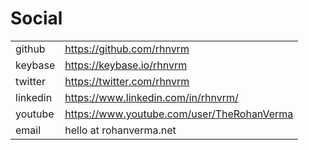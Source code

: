 # Social



|          |                                            |
|----------|--------------------------------------------|
| github   | https://github.com/rhnvrm                  |
| keybase  | https://keybase.io/rhnvrm                  |
| twitter  | https://twitter.com/rhnvrm                 |
| linkedin | https://www.linkedin.com/in/rhnvrm/        |
| youtube  | https://www.youtube.com/user/TheRohanVerma |
| email    | hello at rohanverma.net                    |
